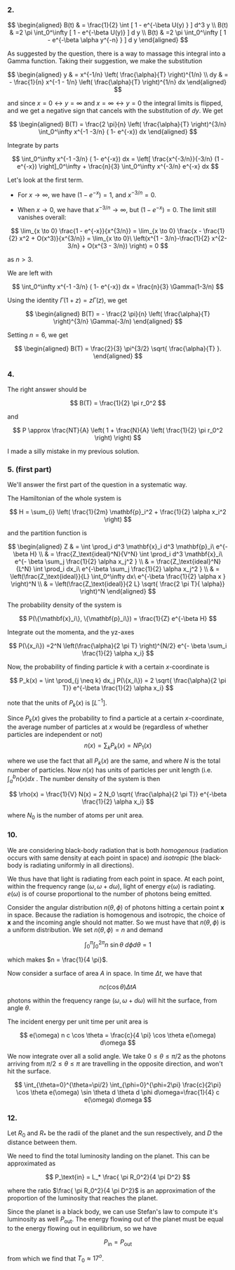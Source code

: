 
### 2. 

$$
\begin{aligned}
B(t) & = \frac{1}{2} \int [ 1 - e^{-\beta U(y) } ] d^3 y \\
B(t) & =2 \pi \int_0^\infty [ 1 - e^{-\beta U(y)} ] d y \\
B(t) & =2 \pi \int_0^\infty [ 1 - e^{-\beta \alpha y^{-n} } ] d y
\end{aligned}
$$

As suggested by the question, there is a way to massage this integral into a Gamma function. Taking their suggestion, we make the substitution

$$
\begin{aligned}
y & = x^{-1/n} \left( \frac{\alpha}{T} \right)^{1/n} \\
dy & = - \frac{1}{n} x^{-1 - 1/n} \left( \frac{\alpha}{T} \right)^{1/n}  dx
\end{aligned}
$$

and since $x = 0 \leftrightarrow y = \infty$ and $x = \infty \leftrightarrow y = 0$ the integral limits is flipped, and we get a negative sign that cancels with the substitution of $dy$. We get

$$
\begin{aligned}
B(T) = \frac{2 \pi}{n} \left( \frac{\alpha}{T} \right)^{3/n} \int_0^\infty x^{-1 -3/n} ( 1- e^{-x}) dx
\end{aligned}
$$

Integrate by parts

$$
\int_0^\infty x^{-1 -3/n} ( 1- e^{-x}) dx = \left[ \frac{x^{-3/n}}{-3/n} (1 - e^{-x}) \right]_0^\infty + \frac{n}{3} \int_0^\infty x^{-3/n} e^{-x} dx
$$

Let's look at the first term.

- For $x \to \infty$, we have $(1 - e^{-x}) = 1$, and $x^{-3/n} = 0$.

- When $x \to 0$, we have that $x^{-3/n} \to \infty$, but $(1 - e^{-x}) = 0$. The limit still vanishes overall:

$$
\lim_{x \to 0} \frac{1 - e^{-x}}{x^{3/n}} = \lim_{x \to 0} \frac{x - \frac{1}{2} x^2 + O(x^3)}{x^{3/n}} = \lim_{x \to 0}\ \left(x^{1 - 3/n}-\frac{1}{2} x^{2-3/n} + O(x^{3 - 3/n}) \right) = 0
$$

as $n > 3$.

We are left with

$$
\int_0^\infty x^{-1 -3/n} ( 1- e^{-x}) dx =  \frac{n}{3} \Gamma(1-3/n)
$$

Using the identity $\Gamma(1 + z) = z \Gamma(z)$, we get

$$
\begin{aligned}
B(T) = - \frac{2 \pi}{n} \left( \frac{\alpha}{T} \right)^{3/n} \Gamma(-3/n)
\end{aligned}
$$

Setting $n=6$, we get

$$
\begin{aligned}
B(T) = \frac{2}{3} \pi^{3/2} \sqrt{ \frac{\alpha}{T} }.
\end{aligned}
$$

### 4.

The right answer should be

$$
B(T) = \frac{1}{2} \pi r_0^2
$$

and

$$
P \approx \frac{NT}{A} \left( 1 + \frac{N}{A} \left( \frac{1}{2} \pi r_0^2 \right) \right)
$$

I made a silly mistake in my previous solution.

### 5. (first part)

We'll answer the first part of the question in a systematic way.

The Hamiltonian of the whole system is

$$
H = \sum_{i} \left( \frac{1}{2m} \mathbf{p}_i^2 + \frac{1}{2} \alpha x_i^2  \right)
$$

and the partition function is

$$
\begin{aligned}
Z & = \int \prod_i d^3 \mathbf{x}_i d^3 \mathbf{p}_i\ e^{-\beta H} \\
& = \frac{Z_\text{ideal}^N}{V^N} \int \prod_i d^3 \mathbf{x}_i\ e^{- \beta \sum_j  \frac{1}{2} \alpha x_j^2 } \\
& = \frac{Z_\text{ideal}^N}{L^N} \int \prod_i dx_i\ e^{-\beta   \sum_j \frac{1}{2} \alpha x_j^2 } \\
& =  \left(\frac{Z_\text{ideal}}{L} \int_0^\infty dx\ e^{-\beta \frac{1}{2} \alpha x } \right)^N \\
& = \left(\frac{Z_\text{ideal}}{2 L} \sqrt{ \frac{2 \pi T}{ \alpha}} \right)^N
\end{aligned}
$$

The probability density of the system is

$$
P(\{\mathbf{x}_i\}, \{\mathbf{p}_i\}) = \frac{1}{Z} e^{-\beta H}
$$

Integrate out the momenta, and the yz-axes

$$
P(\{x_i\}) =2^N \left(\frac{\alpha}{2 \pi T} \right)^{N/2} e^{- \beta \sum_i \frac{1}{2} \alpha x_i}
$$

Now, the probability of finding particle $k$ with a certain $x$-coordinate is

$$
P_k(x) = \int \prod_{j \neq k} dx_j P(\{x_i\}) = 2 \sqrt{ \frac{\alpha}{2 \pi T}} e^{-\beta \frac{1}{2} \alpha x_i}
$$

note that the units of $P_k(x)$ is $[L^{-1}]$. 

Since $P_k(x)$ gives the probability to find a particle at a certain $x$-coordinate, the average number of particles at $x$ would be (regardless of whether particles are independent or not)
$$
n(x) = \sum_k P_k(x) = NP_1(x)
$$

where we use the fact that all $P_k(x)$ are the same, and where $N$ is the total number of particles. Now $n(x)$ has units of particles per unit length (i.e. $\int_a^b n(x) dx$ .  The number density of the system is then

$$
\rho(x) = \frac{1}{V} N(x) = 2 N_0 \sqrt{ \frac{\alpha}{2 \pi T}} e^{-\beta \frac{1}{2} \alpha x_i}
$$

where $N_0$ is the number of atoms per unit area.

### 10.

We are considering black-body radiation that is both *homogenous* (radiation occurs with same density at each point in space) and *isotropic* (the black-body is radiating uniformly in all directions).

We thus have that light is radiating from each point in space. At each point, within the frequency range $(\omega, \omega + d\omega)$, light of energy $e(\omega)$ is radiating. $e(\omega)$ is of course proportional to the number of photons being emitted.

Consider the angular distribution $n(\theta, \phi)$ of photons hitting a certain point $\mathbf{x}$ in space. Because the radiation is homogenous and isotropic, the choice of $\mathbf{x}$ and the incoming angle should not matter. So we must have that $n(\theta, \phi)$ is a uniform distribution. We set $n(\theta, \phi) = n$ and demand

$$
\int_0^{\pi} \int_0^{2\pi} n\ \sin \theta\ d\phi d\theta = 1
$$

which makes $n = \frac{1}{4 \pi}$.

Now consider a surface of area $A$ in space. In time $\Delta t$, we have that 

$$
n c (\cos \theta) \Delta t A
$$

photons within the frequency range $(\omega, \omega + d\omega)$ will hit the surface, from angle $\theta$.

The incident energy per unit time per unit area is

$$
e(\omega) n c \cos \theta = \frac{c}{4 \pi} \cos \theta e(\omega) d\omega
$$

We now integrate over all a solid angle. We take $0 \leq \theta \leq \pi / 2$ as the photons arriving from $\pi/2 \leq \theta \leq \pi$ are travelling in the opposite direction, and won't hit the surface.

$$
\int_{\theta=0}^{\theta=\pi/2} \int_{\phi=0}^{\phi=2\pi} \frac{c}{2\pi} \cos \theta e(\omega) \sin \theta d \theta d \phi  d\omega=\frac{1}{4} c e(\omega) d\omega
$$

### 12.

Let $R_0$ and $R_*$ be the radii of the planet and the sun respectively, and $D$ the distance between them.

We need to find the total luminosity landing on the planet. This can be approximated as

$$
P_\text{in} = L_* \frac{ \pi R_0^2}{4 \pi D^2}
$$

where the ratio $\frac{ \pi R_0^2}{4 \pi D^2}$ is an approximation of the proportion of the luminosity that reaches the planet.

Since the planet is a black body, we can use Stefan's law to compute it's luminosity as well $P_\text{out}$. The energy flowing out of the planet must be equal to the energy flowing out in equilibrium, so we have

$$
P_\text{in} = P_\text{out}
$$

from which we find that $T_0 \approx 17^o$.

<!--stackedit_data:
eyJoaXN0b3J5IjpbMTQxNjMyNzI1LC0xMDkxNzMzNDEyLC0xNj
U1MzgzNDQ3XX0=
-->